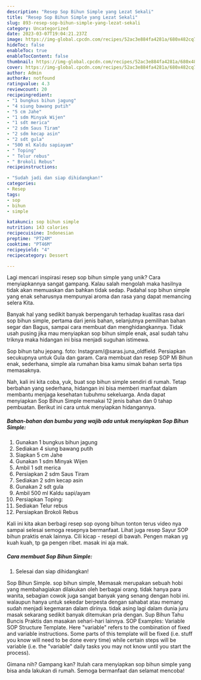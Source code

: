```yaml
---
description: "Resep Sop Bihun Simple yang Lezat Sekali"
title: "Resep Sop Bihun Simple yang Lezat Sekali"
slug: 893-resep-sop-bihun-simple-yang-lezat-sekali
category: Uncategorized
date: 2023-03-07T19:04:21.237Z
image: https://img-global.cpcdn.com/recipes/52ac3e884fa4281a/680x482cq70/sop-bihun-simple-foto-resep-utama.jpg
hideToc: false
enableToc: true
enableTocContent: false
thumbnail: https://img-global.cpcdn.com/recipes/52ac3e884fa4281a/680x482cq70/sop-bihun-simple-foto-resep-utama.jpg
cover: https://img-global.cpcdn.com/recipes/52ac3e884fa4281a/680x482cq70/sop-bihun-simple-foto-resep-utama.jpg
author: Admin
authorAv: notfound
ratingvalue: 4.3
reviewcount: 20
recipeingredient:
- "1 bungkus bihun jagung"
- "4 siung bawang putih"
- "5 cm Jahe"
- "1 sdm Minyak Wijen"
- "1 sdt merica"
- "2 sdm Saus Tiram"
- "2 sdm kecap asin"
- "2 sdt gula"
- "500 ml Kaldu sapiayam"
- " Toping"
- " Telur rebus"
- " Brokoli Rebus"
recipeinstructions:

- "Sudah jadi dan siap dihidangkan!"
categories:
- Resep
tags:
- sop
- bihun
- simple

katakunci: sop bihun simple 
nutrition: 143 calories
recipecuisine: Indonesian
preptime: "PT24M"
cooktime: "PT46M"
recipeyield: "4"
recipecategory: Dessert

---
```





Lagi mencari inspirasi resep sop bihun simple yang unik? Cara menyiapkannya sangat gampang. Kalau salah mengolah maka hasilnya tidak akan memuaskan dan bahkan tidak sedap. Padahal sop bihun simple yang enak seharusnya mempunyai aroma dan rasa yang dapat memancing selera Kita.





Banyak hal yang sedikit banyak berpengaruh terhadap kualitas rasa dari sop bihun simple, pertama dari jenis bahan, selanjutnya pemilihan bahan segar dan Bagus, sampai cara membuat dan menghidangkannya. Tidak usah pusing jika mau menyiapkan sop bihun simple enak,      asal sudah tahu triknya maka hidangan ini bisa menjadi suguhan istimewa.














Sop bihun tahu jepang. foto: Instagram/@saras.juna_oldfield. Persiapkan secukupnya untuk Gula dan garam. Cara membuat dan resep SOP Mi Bihun enak, sederhana, simple ala rumahan bisa kamu simak bahan serta tips memasaknya.






Nah, kali ini kita coba, yuk, buat sop bihun simple sendiri di rumah. Tetap berbahan yang sederhana, hidangan ini bisa memberi manfaat dalam membantu menjaga kesehatan tubuhmu sekeluarga. Anda dapat menyiapkan Sop Bihun Simple memakai 12 jenis bahan dan 0 tahap pembuatan. Berikut ini cara untuk menyiapkan hidangannya.

<!--inarticleads1-->

##### Bahan-bahan dan bumbu yang wajib ada untuk menyiapkan Sop Bihun Simple:

1. Gunakan 1 bungkus bihun jagung
1. Sediakan 4 siung bawang putih
1. Siapkan 5 cm Jahe
1. Gunakan 1 sdm Minyak Wijen
1. Ambil 1 sdt merica
1. Persiapkan 2 sdm Saus Tiram
1. Sediakan 2 sdm kecap asin
1. Gunakan 2 sdt gula
1. Ambil 500 ml Kaldu sapi/ayam
1. Persiapkan  Toping:
1. Sediakan  Telur rebus
1. Persiapkan  Brokoli Rebus


Kali ini kita akan berbagi resep sop oyong bihun tonton terus video nya sampai selesai semoga resepnya bermanfaat. Lihat juga resep Sayur SOP bihun praktis enak lainnya. Cili kicap - resepi di bawah. Pengen makan yg kuah kuah, tp ga pengen ribet. masak ini aja mak. 

<!--inarticleads2-->

##### Cara membuat Sop Bihun Simple:


1. Selesai dan siap dihidangkan!

Sop Bihun Simple. sop bihun simple, Memasak merupakan sebuah hobi yang membahagiakan dilakukan oleh berbagai orang. tidak hanya para wanita, sebagian cowok juga sangat banyak yang senang dengan hobi ini. walaupun hanya untuk sekedar berpesta dengan sahabat atau memang sudah menjadi kegemaran dalam dirinya. tidak asing lagi dalam dunia juru masak sekarang sedikit banyak ditemukan pria dengan. Sup Bihun Tahu Buncis Praktis dan masakan sehari-hari lainnya. SOP Examples: Variable SOP Structure Template. Here &#34;variable&#34; refers to the combination of fixed and variable instructions. Some parts of this template will be fixed (i.e. stuff you know will need to be done every time) while certain steps will be variable (i.e. the &#34;variable&#34; daily tasks you may not know until you start the process). 

Gimana nih? Gampang kan? Itulah cara menyiapkan sop bihun simple yang bisa anda lakukan di rumah. Semoga bermanfaat dan selamat mencoba!
